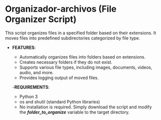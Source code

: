 # Organizador-archivos (File Organizer Script)

This script organizes files in a specified folder based on their extensions. It moves files into predefined subdirectories categorized by file type.

  - **FEATURES**:
      - Automatically organizes files into folders based on extensions.
      - Creates necessary folders if they do not exist.
      - Supports various file types, including images, documents, videos, audio, and more.
      - Provides logging output of moved files.


    -**REQUIREMENTS**:
      - Python 3
      - os and shutil (standard Python libraries)
      - No installation is required. Simply download the script and modify the ***folder_to_organize*** variable to the target directory.
